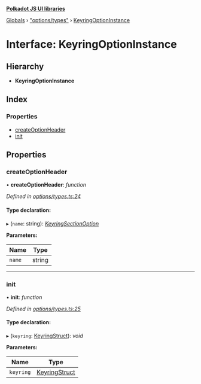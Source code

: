 **[Polkadot JS UI libraries](../README.md)**

[Globals](../globals.md) › [&quot;options/types&quot;](../modules/_options_types_.md) › [KeyringOptionInstance](_options_types_.keyringoptioninstance.md)

# Interface: KeyringOptionInstance

## Hierarchy

* **KeyringOptionInstance**

## Index

### Properties

* [createOptionHeader](_options_types_.keyringoptioninstance.md#createoptionheader)
* [init](_options_types_.keyringoptioninstance.md#init)

## Properties

###  createOptionHeader

• **createOptionHeader**: *function*

*Defined in [options/types.ts:24](https://github.com/polkadot-js/ui/blob/6fce4b7/packages/ui-keyring/src/options/types.ts#L24)*

#### Type declaration:

▸ (`name`: string): *[KeyringSectionOption](_options_types_.keyringsectionoption.md)*

**Parameters:**

Name | Type |
------ | ------ |
`name` | string |

___

###  init

• **init**: *function*

*Defined in [options/types.ts:25](https://github.com/polkadot-js/ui/blob/6fce4b7/packages/ui-keyring/src/options/types.ts#L25)*

#### Type declaration:

▸ (`keyring`: [KeyringStruct](_types_.keyringstruct.md)): *void*

**Parameters:**

Name | Type |
------ | ------ |
`keyring` | [KeyringStruct](_types_.keyringstruct.md) |